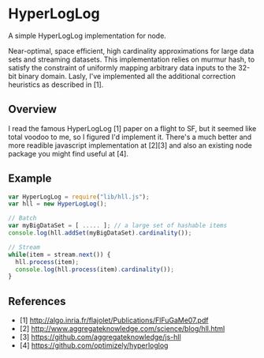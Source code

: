 HyperLogLog
==============

A simple HyperLogLog implementation for node.

Near-optimal, space efficient, high cardinality approximations for large data sets and streaming datasets.
This implementation relies on murmur hash, to satisfy the constraint of uniformly mapping arbitrary data inputs to the 32-bit binary domain. 
Lasly, I've implemented all the additional correction heuristics as described in [1].

Overview
--------
I read the famous HyperLogLog [1] paper on a flight to SF, but it seemed like total voodoo to me, so I figured I'd implement it.
There's a much better and more readible javascript implementation at [2][3] and also an existing node package you might find useful at [4].

Example
-------
  ```javascript
  var HyperLogLog = require("lib/hll.js");
  var hll = new HyperLogLog();

  // Batch
  var myBigDataSet = [ ..... ]; // a large set of hashable items
  console.log(hll.addSet(myBigDataSet).cardinality());

  // Stream
  while(item = stream.next()) {
    hll.process(item);
    console.log(hll.process(item).cardinality());
  }
  ```

References
----------

  * [1] http://algo.inria.fr/flajolet/Publications/FlFuGaMe07.pdf
  * [2] http://www.aggregateknowledge.com/science/blog/hll.html
  * [3] https://github.com/aggregateknowledge/js-hll
  * [4] https://github.com/optimizely/hyperloglog
